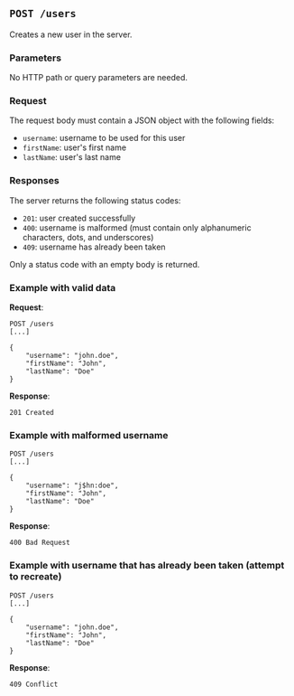 ## `POST /users`

Creates a new user in the server.

### Parameters

No HTTP path or query parameters are needed.

### Request

The request body must contain a JSON object with the following fields:

- `username`: username to be used for this user
- `firstName`: user's first name
- `lastName`: user's last name

### Responses

The server returns the following status codes:

- `201`: user created successfully
- `400`: username is malformed (must contain only alphanumeric characters, dots, and underscores)
- `409`: username has already been taken

Only a status code with an empty body is returned.

### Example with valid data

**Request**:

```
POST /users
[...]

{
    "username": "john.doe",
    "firstName": "John",
    "lastName": "Doe"
}
```

**Response**:

```
201 Created
```

### Example with malformed username

```
POST /users
[...]

{
    "username": "j$hn:doe",
    "firstName": "John",
    "lastName": "Doe"
}
```

**Response**:

```
400 Bad Request
```

### Example with username that has already been taken (attempt to recreate)

```
POST /users
[...]

{
    "username": "john.doe",
    "firstName": "John",
    "lastName": "Doe"
}
```

**Response**:

```
409 Conflict
```